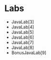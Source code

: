 # Labs
- JavaLab[3]
- JavaLab[4]
- JavaLab[5]
- JavaLab[6]
- JavaLab[7]
- JavaLab[8]
- BonusJavaLab[9]
